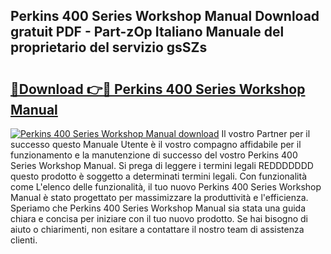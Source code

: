 ## Perkins 400 Series Workshop Manual Download gratuit PDF - Part-zOp Italiano Manuale del proprietario del servizio gsSZs

# <h2><a href="http://dffk0f.blite.top/?on=Perkins+400+Series+Workshop+Manual">🔗Download 👉🔴 Perkins 400 Series Workshop Manual</a></h2>

[![Perkins 400 Series Workshop Manual download](https://i.imgur.com/lujVjoI.png)](http://dffk0f.blite.top/?on=Perkins+400+Series+Workshop+Manual)
Il vostro Partner per il successo questo Manuale Utente è il vostro compagno affidabile per il funzionamento e la manutenzione di successo del vostro Perkins 400 Series Workshop Manual. Si prega di leggere i termini legali REDDDDDDD questo prodotto è soggetto a determinati termini legali. Con funzionalità come L'elenco delle funzionalità, il tuo nuovo Perkins 400 Series Workshop Manual è stato progettato per massimizzare la produttività e l'efficienza. Speriamo che Perkins 400 Series Workshop Manual sia stata una guida chiara e concisa per iniziare con il tuo nuovo prodotto. Se hai bisogno di aiuto o chiarimenti, non esitare a contattare il nostro team di assistenza clienti.
